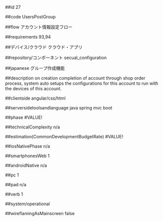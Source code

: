 ##id
27

##code
UsersPostGroup

##flow
アカウント情報設定フロー

##requirements
93,94

##デバイス/クラウド
クラウド・アプリ

##repository/コンポーネント
secual_configuration

##japanese
グループ作成機能

##description
on creation completion of account through shop order process, system auto setups the configurations for this account to run with the devices of this account. 

##clientside
angular/css/html

##serversidetoolsandlanguage
java spring mvc boot

##phase
#VALUE!

##technicalComplexity
n/a

##estimation(CommonDevelopmentBudgetRate)
#VALUE!

##iosNativePhase
n/a

##smartphonesWeb
1

##androidNative
n/a

##pc
1

##pad
n/a

##verb
1

##system/operational


##wireflamingAsMainscreen
false